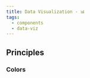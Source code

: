 ```yaml
---
title: Data Visualization - 📊
tags:
  - components
  - data-viz
---
```


<DocHeader props={props}/>

## Principles

### Colors
